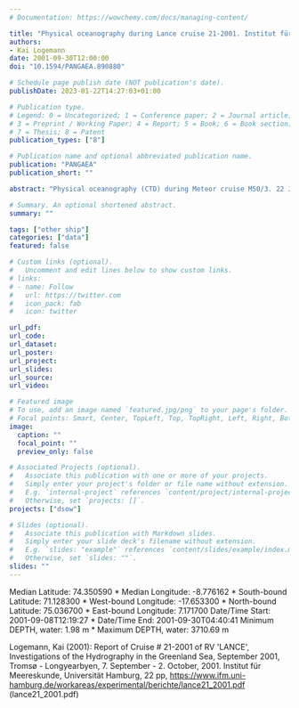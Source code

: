 ```yaml
---
# Documentation: https://wowchemy.com/docs/managing-content/

title: "Physical oceanography during Lance cruise 21-2001. Institut für Meereskunde, Universität Hamburg"
authors: 
- Kai Logemann
date: 2001-09-30T12:00:00
doi: "10.1594/PANGAEA.890880"

# Schedule page publish date (NOT publication's date).
publishDate: 2023-01-22T14:27:03+01:00

# Publication type.
# Legend: 0 = Uncategorized; 1 = Conference paper; 2 = Journal article;
# 3 = Preprint / Working Paper; 4 = Report; 5 = Book; 6 = Book section;
# 7 = Thesis; 8 = Patent
publication_types: ["8"]

# Publication name and optional abbreviated publication name.
publication: "PANGAEA"
publication_short: ""

abstract: "Physical oceanography (CTD) during Meteor cruise M50/3. 22 June - 14 July 2001."

# Summary. An optional shortened abstract.
summary: ""

tags: ["other ship"]
categories: ["data"]
featured: false

# Custom links (optional).
#   Uncomment and edit lines below to show custom links.
# links:
# - name: Follow
#   url: https://twitter.com
#   icon_pack: fab
#   icon: twitter

url_pdf:
url_code:
url_dataset: 
url_poster:
url_project:
url_slides:
url_source:
url_video:

# Featured image
# To use, add an image named `featured.jpg/png` to your page's folder. 
# Focal points: Smart, Center, TopLeft, Top, TopRight, Left, Right, BottomLeft, Bottom, BottomRight.
image:
  caption: ""
  focal_point: ""
  preview_only: false

# Associated Projects (optional).
#   Associate this publication with one or more of your projects.
#   Simply enter your project's folder or file name without extension.
#   E.g. `internal-project` references `content/project/internal-project/index.md`.
#   Otherwise, set `projects: []`.
projects: ["dsow"]

# Slides (optional).
#   Associate this publication with Markdown slides.
#   Simply enter your slide deck's filename without extension.
#   E.g. `slides: "example"` references `content/slides/example/index.md`.
#   Otherwise, set `slides: ""`.
slides: ""
---
```

Median Latitude: 74.350590 * Median Longitude: -8.776162 * South-bound Latitude: 71.128300 * West-bound Longitude: -17.653300 * North-bound Latitude: 75.036700 * East-bound Longitude: 7.171700
Date/Time Start: 2001-09-08T12:19:27 * Date/Time End: 2001-09-30T04:40:41
Minimum DEPTH, water: 1.98 m * Maximum DEPTH, water: 3710.69 m

Logemann, Kai (2001): Report of Cruise # 21-2001 of RV 'LANCE', Investigations of the Hydrography in the Greenland Sea, September 2001, Tromsø - Longyearbyen, 7. September - 2. October, 2001. Institut für Meereskunde, Universität Hamburg, 22 pp, https://www.ifm.uni-hamburg.de/workareas/experimental/berichte/lance21_2001.pdf (lance21_2001.pdf)